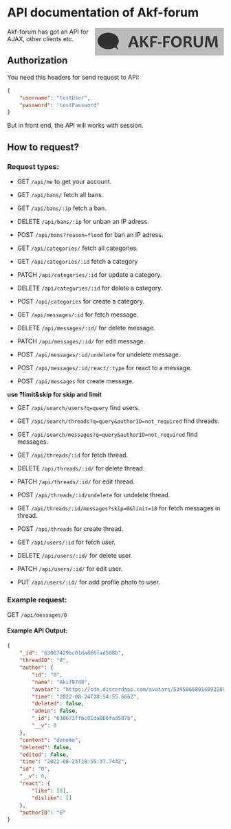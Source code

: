 # API documentation of Akf-forum
<img src="https://raw.githubusercontent.com/Akif9748/akf-forum/main/public/images/logo.jpg" align="right" width="300px" />

Akf-forum has got an API for AJAX, other clients etc. 

## Authorization
You need this headers for send request to API:
```json
{
    "username": "testUser", 
    "password": "testPassword"
}
```
But in front end, the API will works with session.

## How to request?

### Request types:
- GET `/api/me` to get your account.


- GET `/api/bans/` fetch all bans.
- GET `/api/bans/:ip` fetch a ban.
- DELETE `/api/bans/:ip` for unban an IP adress.
- POST `/api/bans?reason=flood` for ban an IP adress.


- GET `/api/categories/` fetch all categories.
- GET `/api/categories/:id` fetch a category
- PATCH `/api/categories/:id` for update a category.
- DELETE `/api/categories/:id` for delete a category.
- POST `/api/categories` for create a category.


- GET `/api/messages/:id` for fetch message.
- DELETE `/api/messages/:id/` for delete message.
- PATCH `/api/messages/:id/` for edit message.
- POST `/api/messages/:id/undelete` for undelete message.
- POST `/api/messages/:id/react/:type` for react to a message.
- POST `/api/messages` for create message.


**use ?limit&skip for skip and limit**
- GET `/api/search/users?q=query` find users.
- GET `/api/search/threads?q=query&authorID=not_required` find threads.
- GET `/api/search/messages?q=query&authorID=not_required` find messages.


- GET `/api/threads/:id` for fetch thread.
- DELETE `/api/threads/:id/` for delete thread.
- PATCH `/api/threads/:id/` for edit thread.
- POST `/api/threads/:id/undelete` for undelete thread.
- GET `/api/threads/:id/messages?skip=0&limit=10` for fetch messages in thread.
- POST `/api/threads` for create thread.


- GET `/api/users/:id` for fetch user.
- DELETE `/api/users/:id/` for delete user.
- PATCH `/api/users/:id/` for edit user.
- PUT `/api/users/:id/` for add profile photo to user.

### Example request:
GET ```/api/messages/0```

#### Example API Output:
```json
{
    "_id": "63067429bc01da866fad508b",
    "threadID": "0",
    "author": {
        "id": "0",
        "name": "Akif9748",
        "avatar": "https://cdn.discordapp.com/avatars/539506680140922890/abd74d10aac094fc8a5ad5c86f29fdb9.png?size=1024",
        "time": "2022-08-24T18:54:55.666Z",
        "deleted": false,
        "admin": false,
        "_id": "630673ffbc01da866fad507b",
        "__v": 0
    },
    "content": "deneme",
    "deleted": false,
    "edited": false,
    "time": "2022-08-24T18:55:37.744Z",
    "id": "0",
    "__v": 0,
    "react": {
        "like": [0],
        "dislike": []
    },
    "authorID": "0"
}
```